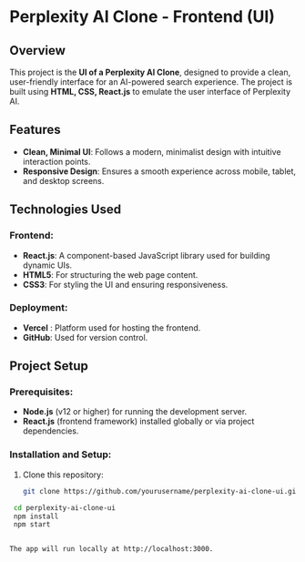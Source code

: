 # Perplexity AI Clone - Frontend (UI)

## Overview

This project is the **UI of a Perplexity AI Clone**, designed to provide a clean, user-friendly interface for an AI-powered search experience. The project is built using **HTML, CSS, React.js** to emulate the user interface of Perplexity AI.

## Features

- **Clean, Minimal UI**: Follows a modern, minimalist design with intuitive interaction points.
- **Responsive Design**: Ensures a smooth experience across mobile, tablet, and desktop screens.

## Technologies Used

### Frontend:
- **React.js**: A component-based JavaScript library used for building dynamic UIs.
- **HTML5**: For structuring the web page content.
- **CSS3**: For styling the UI and ensuring responsiveness.

### Deployment:
- **Vercel** : Platform used for hosting the frontend.
- **GitHub**: Used for version control.

## Project Setup

### Prerequisites:
- **Node.js** (v12 or higher) for running the development server.
- **React.js** (frontend framework) installed globally or via project dependencies.

### Installation and Setup:

1. Clone this repository:
   ```bash
   git clone https://github.com/yourusername/perplexity-ai-clone-ui.git
  ```bash
   cd perplexity-ai-clone-ui
   npm install
   npm start


The app will run locally at http://localhost:3000.
